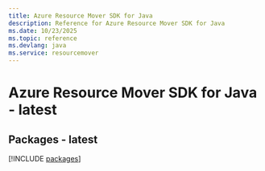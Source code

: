 ```yaml
---
title: Azure Resource Mover SDK for Java
description: Reference for Azure Resource Mover SDK for Java
ms.date: 10/23/2025
ms.topic: reference
ms.devlang: java
ms.service: resourcemover
---
```

# Azure Resource Mover SDK for Java - latest
## Packages - latest
[!INCLUDE [packages](resource-mover-index.md)]